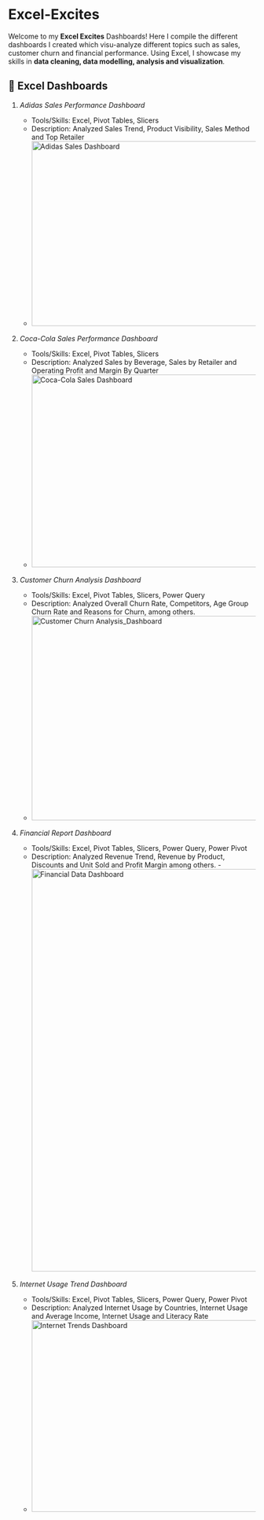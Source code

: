 # Excel-Excites
Welcome to my **Excel Excites** Dashboards! Here I compile the different dashboards I created which visu-analyze different topics such as sales, customer churn and financial performance.  Using Excel, I showcase my skills in **data cleaning, data modelling, analysis and visualization**.

## 🔹 Excel Dashboards
1. *Adidas Sales Performance Dashboard*  
   - Tools/Skills: Excel, Pivot Tables, Slicers 
   - Description: Analyzed Sales Trend, Product Visibility, Sales Method and Top Retailer
   - <img width="821" height="376" alt="Adidas Sales Dashboard" src="https://github.com/user-attachments/assets/a98d9f6f-22c8-4cdb-8b53-2dc414177a7d" />

2. *Coca-Cola Sales Performance Dashboard*
   - Tools/Skills: Excel, Pivot Tables, Slicers 
   - Description: Analyzed Sales by Beverage, Sales by Retailer and Operating Profit and Margin By Quarter
   - <img width="724" height="392" alt="Coca-Cola Sales Dashboard" src="https://github.com/user-attachments/assets/fd1a7ae1-a350-48d6-95aa-56fb35380200" />

3. *Customer Churn Analysis Dashboard*
   - Tools/Skills: Excel, Pivot Tables, Slicers, Power Query 
   - Description: Analyzed Overall Churn Rate, Competitors, Age Group Churn Rate and Reasons for Churn, among others. 
   - <img width="931" height="416" alt="Customer Churn Analysis_Dashboard" src="https://github.com/user-attachments/assets/786583d2-49a4-40fe-b564-1434c38ec052" />
  
4. *Financial Report Dashboard*
   - Tools/Skills: Excel, Pivot Tables, Slicers, Power Query, Power Pivot 
   - Description: Analyzed Revenue Trend, Revenue by Product, Discounts and Unit Sold and Profit Margin among others.
   -<img width="1474" height="819" alt="Financial Data Dashboard" src="https://github.com/user-attachments/assets/c2fd9559-901b-43c1-b0af-3223d713f877" />
 

5. *Internet Usage Trend Dashboard*
   - Tools/Skills: Excel, Pivot Tables, Slicers, Power Query, Power Pivot 
   - Description: Analyzed Internet Usage by Countries, Internet Usage and Average Income, Internet Usage and Literacy Rate
   - <img width="805" height="390" alt="Internet Trends Dashboard" src="https://github.com/user-attachments/assets/4430cf81-4deb-4f74-99bf-bc81364ea325" />

